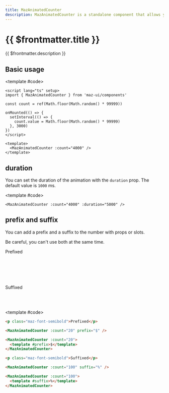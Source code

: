 ```yaml
---
title: MazAnimatedCounter
description: MazAnimatedCounter is a standalone component that allows you to animate a number from 0 to a specific value. Fully animated with CSS.
---
```


# {{ $frontmatter.title }}

{{ $frontmatter.description }}

<!--@include: ./../.vitepress/mixins/getting-started.md-->

## Basic usage

<ComponentDemo expanded>
  <MazAnimatedCounter :count="count" />

<template #code>

```vue
<script lang="ts" setup>
import { MazAnimatedCounter } from 'maz-ui/components'

const count = ref(Math.floor(Math.random() * 99999))

onMounted(() => {
  setInterval(() => {
    count.value = Math.floor(Math.random() * 99999)
  }, 3000)
})
</script>

<template>
  <MazAnimatedCounter :count="4000" />
</template>
```

  </template>
</ComponentDemo>

<script setup lang="ts">
  import { ref, onMounted } from 'vue'
  const count = ref(Math.floor(Math.random() * 99999))

  onMounted(() => {
    setInterval(() => {
      count.value = Math.floor(Math.random() * 99999)
    }, 3000)
  })
</script>

## duration

You can set the duration of the animation with the `duration` prop. The default value is `1000` ms.

<ComponentDemo>
  <MazAnimatedCounter :count="4000" :duration="5000" />

<template #code>

```vue
<MazAnimatedCounter :count="4000" :duration="5000" />
```

  </template>
</ComponentDemo>

## prefix and suffix

You can add a prefix and a suffix to the number with props or slots.

Be careful, you can't use both at the same time.

<ComponentDemo>
  <p class="maz-font-semibold">
    Prefixed
  </p>

  <br />

  <MazAnimatedCounter :count="20" prefix="$" />
  <br />
  <MazAnimatedCounter :count="20">
    <template #prefix>$</template>
  </MazAnimatedCounter>

  <br />
  <br />

  <p class="maz-font-semibold">
    Suffixed
  </p>

  <br />
  <MazAnimatedCounter :count="100" suffix="%" />
  <br />

  <MazAnimatedCounter :count="100">
    <template #suffix>%</template>
  </MazAnimatedCounter>

<template #code>

```html
<p class="maz-font-semibold">Prefixed</p>

<MazAnimatedCounter :count="20" prefix="$" />

<MazAnimatedCounter :count="20">
  <template #prefix>$</template>
</MazAnimatedCounter>

<p class="maz-font-semibold">Suffixed</p>

<MazAnimatedCounter :count="100" suffix="%" />

<MazAnimatedCounter :count="100">
  <template #suffix>%</template>
</MazAnimatedCounter>
```

  </template>
</ComponentDemo>

<!--@include: ./../.vitepress/generated-docs/maz-animated-counter.doc.md-->
